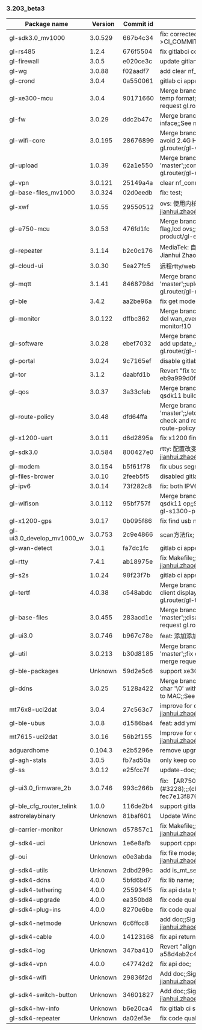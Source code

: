 ### 3.203_beta3
| Package name | Version | Commit id | Commit msg |
| ---------------------- | --------- | -------- | ------------------------------ |
| gl-sdk3.0_mv1000 | 3.0.529 | 667b4c34 | fix: corrected parameter: CI_BRANCH--->CI_COMMIT_REF_NAME; |
| gl-rs485 | 1.2.4 | 676f5504 | fix gitlabci config; |
| gl-firewall | 3.0.5 | e020ce3c | update gitlan ci config; |
| gl-wg | 3.0.88 | f02aadf7 | add clear nf_conntrack; |
| gl-crond | 3.0.4 | 0a550061 | gitlab ci append commit sha and msg; |
| gl-xe300-mcu | 3.0.4 | 90171660 | Merge branch 'adjust_temp' into 'master';;adjust temp format;fix file format to unix;;See merge request gl.router/gl-xe300-mcu!1 |
| gl-fw | 3.0.29 | ddc2b47c | Merge branch '2b_brwan' into 'master';;get wan inface;;See merge request gl.router/gl-fw!3 |
| gl-wifi-core | 3.0.195 | 28676899 | Merge branch 'fix_sf1200' into 'master';;fix: sf1200 avoid 2.4G HTMODE = VHT80;;See merge request gl.router/gl-wifi-core!14 |
| gl-upload | 1.0.39 | 62a1e550 | Merge branch 'compat_old_model' into 'master';;compat old model;;See merge request gl.router/gl-upload!6 |
| gl-vpn | 3.0.121 | 25149a4a | clear nf_conntrack; |
| gl-base-files_mv1000 | 3.0.324 | 02d0eedb | fix: test; |
| gl-xwf | 1.0.55 | 29550512 | ovs: 使用内核模式;;Signed-off-by: Jianhui Zhao <jianhui.zhao@gl-inet.com>; |
| gl-e750-mcu | 3.0.53 | 476fd1fc | Merge branch '2b_mask_logo' into 'master';;add 2b flag,lcd ovs;;See merge request gl.router/gl-e750-product/gl-e750-mcu!2 |
| gl-repeater | 3.1.14 | b2c0c176 | MediaTek: 自动扫描上级信道;;Signed-off-by: Jianhui Zhao <jianhui.zhao@gl-inet.com>; |
| gl-cloud-ui | 3.0.30 | 5ea27fc5 | 远程rtty/web访问条件修复; |
| gl-mqtt | 3.1.41 | 8468798d | Merge branch '2b_reboot_template' into 'master';;upload router info;;See merge request gl.router/gl-mqtt!26 |
| gl-ble | 3.4.2 | aa2be96a | fix get model; |
| gl-monitor | 3.0.122 | dffbc362 | Merge branch 'fix_sf1200' into 'master';;fix: sf1200 del wan_event;;See merge request gl.router/gl-monitor!10 |
| gl-software | 3.0.28 | ebef7032 | Merge branch 'status' into 'master';;software_api.c: add update_status function;;See merge request gl.router/gl-software!1 |
| gl-portal | 3.0.24 | 9c7165ef | disable gitlab ci doc; |
| gl-tor | 3.1.2 | daabfd1b | Revert "fix tor user";;This reverts commit eb9a999d0f54da2abe641a9aa9f04c3770cca2ef.; |
| gl-qos | 3.0.37 | 3a33cfeb | Merge branch 'fix_qsdk11_build' into 'master';;fix qsdk11 build;;See merge request gl.router/gl-qos!2 |
| gl-route-policy | 3.0.48 | dfd64ffa | Merge branch 'fix_local' into 'master';;/etc/init.d/gl_route_policy: add local policy check and revert;;See merge request gl.router/gl-route-policy!5 |
| gl-x1200-uart | 3.0.11 | d6d2895a | fix x1200 find usb node; |
| gl-sdk3.0 | 3.0.584 | 800427e0 | rtty: 配置改变才重启;;Signed-off-by: Jianhui Zhao <jianhui.zhao@gl-inet.com>; |
| gl-modem | 3.0.154 | b5f61f78 | fix ubus segmentation fault; |
| gl-files-brower | 3.0.10 | 2feeb5f5 | disabled gitlab ci doc; |
| gl-ipv6 | 3.0.14 | 73f282c8 | fix: both IPV6 DNS servers are the same; |
| gl-wifison | 3.0.112 | 95bf757f | Merge branch 'fix_qsdk11_op' into 'master';;Fix qsdk11 op;;See merge request gl.router/gl-b1300-gl-s1300-product/gl-wifison!8 |
| gl-x1200-gps | 3.0.17 | 0b095f86 | fix find usb node; |
| gl-ui3.0_develop_mv1000_w | 3.0.753 | 2c9e4866 | scan方法fix; |
| gl-wan-detect | 3.0.1 | fa7dc1fc | gitlab ci append commit sha and msg; |
| gl-rtty | 7.4.1 | ab18975e | fix Makefile;;Signed-off-by: Jianhui Zhao <jianhui.zhao@gl-inet.com>; |
| gl-s2s | 1.0.24 | 98f23f7b | gitlab ci append commit sha and msg; |
| gl-tertf | 4.0.38 | c548abdc | Merge branch 'dongle' into 'master';;fix: error in client display for mv1000;;See merge request gl.router/gl-tertf!24 |
| gl-base-files | 3.0.455 | 283acd1e | Merge branch 'fix_qsdk11_ipv6_mwan3' into 'master';;disable mwan3 ipv6 rules;;See merge request gl.router/gl-base-files!94 |
| gl-ui3.0 | 3.0.746 | b967c78e | feat: 添加添加型号说明文档; |
| gl-util | 3.0.213 | b30d8185 | Merge branch 'fix_qsdk11_channel_op' into 'master';;fix qsdk11 channel optimize fail;;See merge request gl.router/gl-util!20 |
| gl-ble-packages | Unknown | 59d2e5c6 | support xe300; |
| gl-ddns | 3.0.25 | 5128a422 | Merge branch 'sprintf' into 'master';;fix: add end char '\0' with sprintf for that hexadecimal converts to MAC;;See merge request gl.router/gl-ddns!2 |
| mt76x8-uci2dat | 3.0.4 | 27c563c7 | improve for ovs;;Signed-off-by: Jianhui Zhao <jianhui.zhao@gl-inet.com>; |
| gl-ble-ubus | 3.0.8 | d1586ba4 | feat: add yml files; |
| mt7615-uci2dat | 3.0.16 | 56b2f155 | Improve for ovs;;Signed-off-by: Jianhui Zhao <jianhui.zhao@gl-inet.com>; |
| adguardhome | 0.104.3 | e2b5296e | remove upgrade file; |
| gl-agh-stats | 3.0.5 | fb7ad50a | only keep config file; |
| gl-ss | 3.0.12 | e25fcc7f | update-doc; |
| gl-ui3.0_firmware_2b | 3.0.746 | 993c266b | fix: 【AR750S】有线联网，WAN口使用显示有误(#3228);;;(cherry picked from commit fec7e13f876bf660ca956a4cf6965caf306f74b2) |
| gl-ble_cfg_router_telink | 1.0.0 | 116de2b4 | support gitlab ci; |
| astrorelaybinary | Unknown | 81baf601 | Update Windows binaries and ARO; |
| gl-carrier-monitor | Unknown | d57857c1 | fix Makefile;;Signed-off-by: Jianhui Zhao <jianhui.zhao@gl-inet.com>; |
| gl-sdk4-uci | Unknown | 1e6e8afb | support cppcheck; |
| gl-oui | Unknown | e0e3abda | fix file mode;;Signed-off-by: Jianhui Zhao <jianhui.zhao@gl-inet.com>; |
| gl-sdk4-utils | Unknown | 2dbd299c | add is_mt_series  for hardware.c; |
| gl-sdk4-ddns | 4.0.0 | 5bfd6bd7 | fix lib name; |
| gl-sdk4-tethering | 4.0.0 | 255934f5 | fix api data type; |
| gl-sdk4-upgrade | 4.0.0 | ea350bd8 | fix code quality; |
| gl-sdk4-plug-ins | 4.0.0 | 8270e6be | fix code quality; |
| gl-sdk4-netmode | Unknown | 6c6ffcc8 | add doc;;Signed-off-by: Jianhui Zhao <jianhui.zhao@gl-inet.com>; |
| gl-sdk4-cable | 4.0.0 | 14123168 | fix api return type; |
| gl-sdk4-log | Unknown | 347ba410 | Revert "align output";;This reverts commit a58d4ab2c4e2d940c7afad3bbfaf76ae22eaf953.; |
| gl-sdk4-vpn | 4.0.0 | c47742d2 | fix api doc; |
| gl-sdk4-wifi | Unknown | 29836f2d | Add doc;;Signed-off-by: Jianhui Zhao <jianhui.zhao@gl-inet.com>; |
| gl-sdk4-switch-button | Unknown | 34601827 | Add doc;;Signed-off-by: Jianhui Zhao <jianhui.zhao@gl-inet.com>; |
| gl-sdk4-hw-info | Unknown | b6e20ca4 | fix gitlab ci syntax; |
| gl-sdk4-repeater | Unknown | da02ef3e | fix code quality; |
